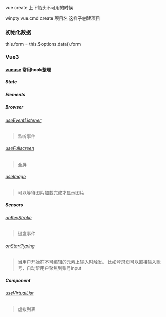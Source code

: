 vue create 上下箭头不可用的时候

winpty vue.cmd create 项目名 这样子创建项目



### 初始化数据

this.form = this.$options.data().form

### Vue3

#### [vueuse](https://vueuse.org/) 常用hook整理

##### State

##### Elements

##### Browser

###### [useEventListener](https://vueuse.org/core/useEventListener/)

> 监听事件

###### [useFullscreen](https://vueuse.org/core/useFullscreen/)

> 全屏

###### [useImage](https://vueuse.org/core/useImage/)

> 可以等待图片加载完成才显示图片

##### Sensors

###### [onKeyStroke](https://vueuse.org/core/onKeyStroke/)

> 键盘事件

###### [onStartTyping](https://vueuse.org/core/onStartTyping/)

> 当用户开始在不可编辑的元素上输入时触发。 比如登录页可以直接输入账号，自动帮用户聚焦到账号input

##### Component

###### [useVirtualList](https://vueuse.org/core/useVirtualList/)

> 虚拟列表

